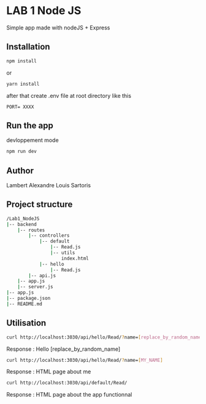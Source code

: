 # LAB 1 Node JS

Simple app made with nodeJS + Express

## Installation

```bash
npm install
```

or

```bash
yarn install
```
after that create .env file at root directory like this 

```env
PORT= XXXX
```

## Run the app
devloppement mode
```bash
npm run dev
```


## Author

Lambert Alexandre Louis Sartoris

## Project structure

```bash
/Lab1_NodeJS
|-- backend
    |-- routes
        |-- controllers
            |-- default
                |-- Read.js
                |-- utils
                    index.html
            |-- hello
                |-- Read.js
        |-- api.js
    |-- app.js
    |-- server.js
|-- app.js
|-- package.json
|-- README.md
```

## Utilisation


```bash
curl http://localhost:3030/api/hello/Read/?name=[replace_by_random_name]
```
Response : Hello [replace_by_random_name]

```bash
curl http://localhost:3030/api/hello/Read/?name=[MY_NAME]
```
Response : HTML page about me

```bash
curl http://localhost:3030/api/default/Read/
```
Response : HTML page about the app functionnal
